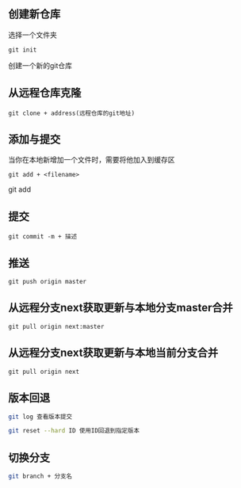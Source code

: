 ## 创建新仓库

选择一个文件夹
```
git init
```
创建一个新的git仓库

## 从远程仓库克隆
```
git clone + address(远程仓库的git地址)
```

## 添加与提交

当你在本地新增加一个文件时，需要将他加入到缓存区
```
git add + <filename>
```

git add

## 提交
```
git commit -m + 描述
```

## 推送
```
git push origin master
```

## 从远程分支next获取更新与本地分支master合并
```
git pull origin next:master
```

## 从远程分支next获取更新与本地当前分支合并
```
git pull origin next
```

## 版本回退
```bash
git log 查看版本提交

git reset --hard ID 使用ID回退到指定版本
```

## 切换分支
```bash
git branch + 分支名
```